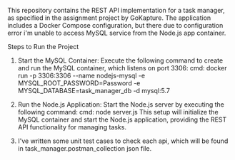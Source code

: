 This repository contains the REST API implementation for a task manager, as specified in the assignment project by GoKapture. The application includes a Docker Compose configuration, but there due to configuration error i'm unable to access MySQL service from the Node.js app container.

Steps to Run the Project
1. Start the MySQL Container: Execute the following command to create and run the MySQL container, which listens on port 3306:
   cmd: docker run -p 3306:3306 --name nodejs-mysql -e MYSQL_ROOT_PASSWORD=Password -e MYSQL_DATABASE=task_manager_db -d mysql:5.7

2. Run the Node.js Application: Start the Node.js server by executing the following command:
   cmd: node server.js
This setup will initialize the MySQL container and start the Node.js application, providing the REST API functionality for managing tasks.

3. I've written some unit test cases to check each api, which will be found in task_manager.postman_collection json file.
